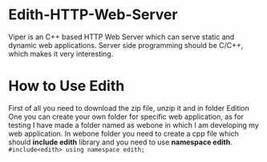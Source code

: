 # Edith-HTTP-Web-Server
Viper is an C++ based HTTP Web Server which can serve static and dynamic web applications. Server side programming should be C/C++, which makes it very interesting.
# How to Use Edith
First of all you need to download the zip file, unzip it and in folder Edition One you can create your own folder for specific web application, as for testing I have made a folder named as webone in which I am developing my web application. In webone folder you need to create a cpp file which should **include edith** library and you need to use **namespace edith**.
`#include<edith>
using namespace edith;`
